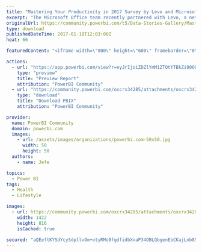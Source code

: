 ```yaml
---
title: "Mastering Your Productivity in 2017 Survey by Levo and Microsoft Office"
excerpt: "The Microsoft Office team recently partnered with Levo, a network for millennials in the workplace to help navigate their career paths, to poll 1,500"
originalUrl: https://community.powerbi.com/t5/Data-Stories-Gallery/Mastering-Your-Productivity-in-2017-Survey-by-Levo-and-Microsoft/m-p/115410
type: download
publishedDateTime: 2017-01-18T12:03:00Z
heat: 66

featuredContent: "<iframe width=\"800\" height=\"600\" frameborder=\"0\" src=\"https://app.powerbi.com/view?r=eyJrIjoiZDZlYmM1ZTQtYTBkZi00OGYzLThiNmUtMDU5Nzc0NDVjNTIyIiwidCI6IjNkODE4OGM4LTc3NTgtNDYzYy1iYjNmLTBlMTYwZGUzMzYwZiIsImMiOjN9\"></iframe>"

actions:
  - url: "https://app.powerbi.com/view?r=eyJrIjoiZDZlYmM1ZTQtYTBkZi00OGYzLThiNmUtMDU5Nzc0NDVjNTIyIiwidCI6IjNkODE4OGM4LTc3NTgtNDYzYy1iYjNmLTBlMTYwZGUzMzYwZiIsImMiOjN9"
    type: "preview"
    title: "Preview Report"
    attribution: "PowerBI Community"
  - url: "https://community.powerbi.com/oxcrx34285/attachments/oxcrx34285/DataStoriesGallery/571/2/Mastering%20Your%20Productivity%20in%202017%20Survey%20by%20Levo%20and%20Microsoft%20Office%20-%20Copy.pbix"
    type: "download"
    title: "Download PBIX"
    attribution: "PowerBI Community"

provider:
  name: PowerBI Community
  domain: powerbi.com
  images:
    - url: /assets/images/organizations/powerbi.com-50x50.jpg
      width: 50
      height: 50
  authors:
    - name: Jefe

topics:
  - Power BI
tags:
  - Health
  - Lifestyle

images:
  - url: https://community.powerbi.com/oxcrx34285/attachments/oxcrx34285/DataStoriesGallery/571/1/Office_Levo%20THUMBNAIL.JPG
    width: 1422
    height: 816
    isCached: true

secured: "aQEeftKYSdYcySdpllvOm+otyRMo9fgdfidbXxaP34OBLQbgenEbCKajLnb85G3ULT/aaK78C3cLxHcHaHLOcwkVfSD6K+laZSNt3OCDD28OtE6j68EpIIi7xYlwignfUj5lLYAVwydpbv6qoJkH21OzYzRHlwGMd2GttQbKNiUy2efKsAgPuctAx6eso4miOH2LH7tVXer51WfdKSxe8YmFCrXeABApt7t+v6MuniZ/hZwr90c4b7OQlrpHaDicaVlm9hdb0bUB9FHJsjSBba+P/l2ZiMK6FkHTSuev4bvuyxAySaxcFlHN2A6UBaXimzqv6bebE71hH8utxS2J6W3IfLIcBZ0Y7KVWpWomviX7OwgeswFsf8oLSjZw6QrS;CtbNI4vCgct6enQxVnP4UA=="
---
```


